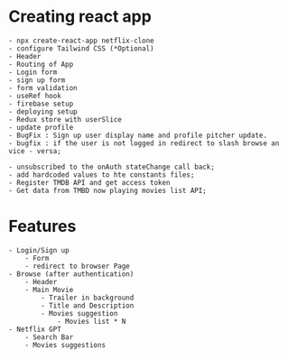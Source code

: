 # Creating react app 
    - npx create-react-app netflix-clone
    - configure Tailwind CSS (*Optional)
    - Header
    - Routing of App
    - Login form
    - sign up form 
    - form validation
    - useRef hook
    - firebase setup
    - deploying setup
    - Redux store with userSlice
    - update profile
    - BugFix : Sign up user display name and profile pitcher update.
    - bugfix : if the user is not logged in redirect to slash browse an vice - versa;

    - unsubscribed to the onAuth stateChange call back;
    - add hardcoded values to hte constants files;
    - Register TMDB API and get access token
    - Get data from TMBD now playing movies list API;


# Features
    - Login/Sign up
        - Form
        - redirect to browser Page
    - Browse (after authentication)
        - Header
        - Main Movie
            - Trailer in background
            - Title and Description
            - Movies suggestion
                - Movies list * N
    - Netflix GPT
        - Search Bar
        - Movies suggestions